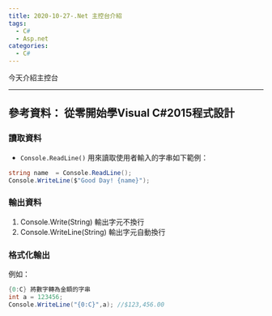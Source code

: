 ```yaml
---
title: 2020-10-27-.Net 主控台介紹
tags:
  - C#
  - Asp.net
categories:
  - C#
---
```

今天介紹主控台
<!-- more -->
---
參考資料：
從零開始學Visual C#2015程式設計
---
### 讀取資料
- `Console.ReadLine()`
用來讀取使用者輸入的字串如下範例：
```C#
string name  = Console.ReadLine();
Console.WriteLine($"Good Day! {name}");
```

### 輸出資料
1. Console.Write(String)     輸出字元不換行
2. Console.WriteLine(String) 輸出字元自動換行

### 格式化輸出
例如：
```C#
{0:C} 將數字轉為金額的字串
int a = 123456;
Console.WriteLine("{0:C}",a); //$123,456.00

```
